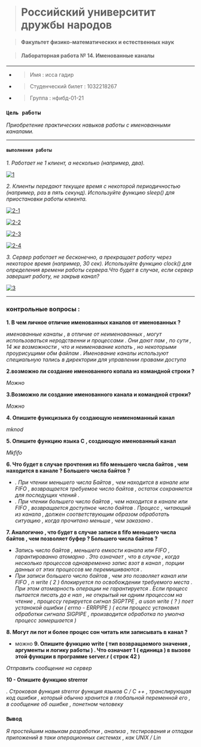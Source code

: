 > #  Российский университит дружбы народов

> #### Факультет физико-математических и естественных наук

> #### Лабораторная работа № 14. Именованные каналы

-----

*  >  Имя : исса гадир 
*  >  Студенческий билет : 1032218267
*  >  Группа :  нфибд-01-21

### **`Цель работы`**

*Приобретение практических навыков работы с именованными каналами.*

----

#### **`выполнения работы`**

*1. Работает не 1 клиент, а несколько (например, два).*


<a href="https://imgbb.com/"><img src="https://i.ibb.co/17fvX41/1.png" alt="1" border="0" /></a>


*2. Клиенты передают текущее время с некоторой периодичностью (например, раз в пять секунд). Используйте функцию sleep() для приостановки работы клиента.*

<a href="https://ibb.co/ChLRQZB"><img src="https://i.ibb.co/D5d0Qy4/2-1.png" alt="2-1" border="0" /></a>

<a href="https://ibb.co/3fkzkhJ"><img src="https://i.ibb.co/TKrLrhC/2-2.png" alt="2-2" border="0" /></a>

<a href="https://ibb.co/6yn6vWP"><img src="https://i.ibb.co/p10CWLz/2-3.png" alt="2-3" border="0" /></a>

<a href="https://ibb.co/j5PQDk3"><img src="https://i.ibb.co/rtRzH25/2-4.png" alt="2-4" border="0" /></a>


*3. Сервер работает не бесконечно, а прекращает работу через некоторое время (например, 30 сек). Используйте функцию clock() для определения времени работы сервера.Что будет в случае, если сервер завершит работу, не закрыв канал?*

<a href="https://imgbb.com/"><img src="https://i.ibb.co/qCjx3Zj/3.png" alt="3" border="0" /></a>

-----
### **контрольные вопросы :** 


**1.	В чем личное отличие именованных каналов от именованных ?**

*именованные каналы , в отличие от неименованных , могут использоваться неродственни и процессами . Они дают пам , по сути , 14 же возможности , что и неименование копать , но некоторыми проурисущими обм файлам . Именование каналы используют специальную тались в директории для управлении правами доступа* 

**2.возможно ли создание  именованного копала из командной строки ?**

*Можно*


**3.Возможно ли создание именованного канала и командной строки?**

 *Можно* 
 

**4. Опишите функцизыка бу создающую неименоманный канал** 

*mknod* 


**5. Опишите функцию языка С , создающую именованный канал**

*Mkfifo*


**6. Что будет в случае прочтения из fifo меньшего числа байтов , чем находится в канале ? Большего числа байтов ?** 

* *. При чтении меньшего числа Байтов , чем находится в канале или FIFO , возвращается требуемое число байтов , остаток сохраняется для последущих чтений .* 
* *. При чтении большего число байтов , чем находится в канале или FIFO , возвращается доступное число байтов . Процесс , читающий из канала , должен соответствующим образом обработать ситуацию , когда прочитано меньше , чем заказано .* 



**7. Аналогично , что будет в случае записи в fifо меньшего числа байтов , чем позволяет буфер ? Большего числа байтов ?** 

* *Запись число байтов , меньшего емкости канала или FIFO , гарантированно атомарно . Это означает , что в случае , когда несколько процессов одновременно запис взот в канал , порции данных от этих процессов ме перемишиваются .* 
*  *При записи большего число байтов , чем это позволяет канал или FIFO , n write ( 2 ) блокируется по освобождении требуемого места . При этом атомарность операции не гарантируется . Если процесс пытается писать да е нал , не открытый ни одним процессом на чтение , процессу герируется сигнал SIGPTPE , а usоn write ( ? ) поет устанокой ошибки ( errno - ERRPIPE ) ( если процесс установил обработки сигнала SIGPIPЕ , производится обработка по умолча процесс замершается )* 


 **8. Могут ли пот и более процес сон читать или записывать в канал ?**
 - можно
 **9. Опишите функцию write ( тип возвращаемого значения , аргументы и логику работы ) . Что означает 1 ( единица ) в вызове этой функции в программе server.r ( строк 42 )**
 
 *Отправить сообщение на сервер* 
 
 
 **10 - Опишите функцию strerror** 
 
*. Строковая функция strerror функция языков C / C ++ , транслирующая код ошибки , который обычно хранится в глобальной переменной его , в сообщение об ошибке , понетном человеку*


### **`Вывод`** 
*Я  простейшим навыкам разработки , анализа , тестирования и отладки приложений в таки операционных системах , как UNIX / Lin*